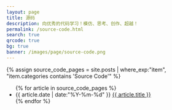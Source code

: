```yaml
---
layout: page
title: 源码
description: 向优秀的代码学习！模仿、思考、创作、超越！
permalink: /source-code.html
search: true
qrcode: true
bg: true
banner: /images/page/source-code.png
---
```


{% assign source_code_pages = site.posts | where_exp:"item", "item.categories contains 'Source Code'" %}

<ul class="categories">
  {% for article in source_code_pages %}     
    <li class="categories__item">
      <span class="categories__item__meta">{{ article.date | date:"%Y-%m-%d" }}</span>
      <a class="categories__item__title" href="{{ article.url }}">{{ article.title }}</a>
    </li>
  {% endfor %}
</ul>
